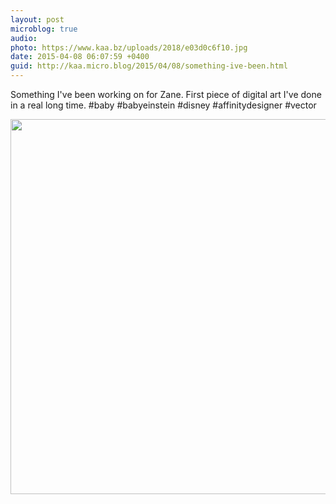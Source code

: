 ```yaml
---
layout: post
microblog: true
audio: 
photo: https://www.kaa.bz/uploads/2018/e03d0c6f10.jpg
date: 2015-04-08 06:07:59 +0400
guid: http://kaa.micro.blog/2015/04/08/something-ive-been.html
---
```

Something I've been working on for Zane. First piece of digital art I've done in a real long time. #baby #babyeinstein #disney #affinitydesigner #vector

<img src="https://www.kaa.bz/uploads/2018/e03d0c6f10.jpg" width="600" height="600" />
